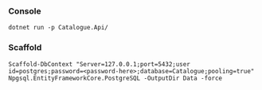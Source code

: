 ### Console

```
dotnet run -p Catalogue.Api/
```

### Scaffold

```
Scaffold-DbContext "Server=127.0.0.1;port=5432;user id=postgres;password=<password-here>;database=Catalogue;pooling=true" Npgsql.EntityFrameworkCore.PostgreSQL -OutputDir Data -force
```

